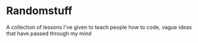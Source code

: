 # Randomstuff

A collection of lessons I've given to teach people how to code, vague ideas that
have passed through my mind